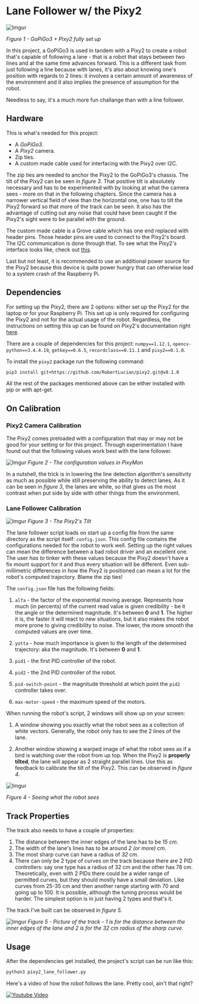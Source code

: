 # Lane Follower w/ the Pixy2

![Imgur](https://i.imgur.com/vUQM7Sr.jpg)

*Figure 1 - GoPiGo3 + Pixy2 fully set up*

In this project, a GoPiGo3 is used in tandem with a Pixy2 to create a robot that's capable of following a lane - that is a robot that stays between two lines and at the same time advances forward. This is a different task from just following a line because with lanes, it's also about knowing one's position with regards to 2 lines: it involves a certain amount of awareness of the environment and it also implies the presence of assumption for the robot.

Needless to say, it's a much more fun challange than with a line follower.

## Hardware

This is what's needed for this project: 

* A  *GoPiGo3*.
* A *Pixy2* camera. 
* Zip ties.
* A custom made cable used for interfacing with the Pixy2 over I2C.

The zip ties are needed to anchor the Pixy2 to the GoPiGo3's chassis. The tilt of the Pixy2 can be seen in *figure 3*. That positive tilt is absolutely necessary and has to be experimented with by looking at what the camera sees - more on that in the following chapters. Since the camera has a narrower vertical field of view than the horizontal one, one has to tilt the Pixy2 forward so that more of the track can be seen. It also has the advantage of cutting out any noise that could have been caught if the Pixy2's sight were to be parallel with the ground.

The custom made cable is a Grove cable which has one end replaced with header pins. Those header pins are used to connect to the Pixy2's board. The I2C communication is done through that. To see what the Pixy2's interface looks like, check out [this](https://docs.pixycam.com/wiki/doku.php?id=wiki:v2:porting_guide).

Last but not least, it is recommended to use an additional power source for the Pixy2 because this device is quite power hungry that can otherwise lead to a system crash of the Raspberry Pi. 

## Dependencies

For setting up the Pixy2, there are 2 options: either set up the Pixy2 for the laptop or for your Raspberry Pi. This set up is only required for configuring the Pixy2 and not for the actual usage of the robot. Regardless, the instructions on setting this up can be found on Pixy2's documentation right [here](https://pixycam.com/downloads-pixy2/).

There are a couple of dependencies for this project: `numpy==1.12.1`, `opencv-python==3.4.4.19`, `getkey==0.6.5`, `recordclass==0.11.1` and `pixy2==0.1.0`.

To install the `pixy2` package run the following command:
```bash
pip3 install git+https://github.com/RobertLucian/pixy2.git@v0.1.0
```

All the rest of the packages mentioned above can be either installed with pip or with apt-get. 


## On Calibration

### Pixy2 Camera Calibration

The Pixy2 comes preloaded with a configuration that may or may not be good for your setting or for this project. Through experimentation I have found out that the following values work best with the lane follower.

![Imgur](https://i.imgur.com/7fLehDw.jpg)
*Figure 2 - The configuration values in PixyMon*

In a nutshell, the trick is in lowering the line detection algorithm's sensitivity as much as possible while still preserving the ability to detect lanes. As it can be seen in *figure 3*, the lanes are white, so that gives us the most contrast when put side by side with other things from the environment.

### Lane Follower Calibration

![Imgur](https://i.imgur.com/nhhU2Eo.jpg)
*Figure 3 - The Pixy2's Tilt*

The lane follower script loads on start up a config file from the same directory as the script itself: `config.json`. This config file contains the configurations needed for the robot to work well. Setting up the right values can mean the difference between a bad robot driver and an excellent one. The user *has to* tinker with these values because the Pixy2 doesn't have a fix mount support for it and thus every situation will be different. Even sub-millimetric differences in how the Pixy2 is positioned can mean a lot for the robot's computed trajectory. Blame the zip ties! 

The `config.json` file has the following fields:

1. `alfa` - the factor of the exponential moving average. Represents how much (in percents) of the current read value is given credibility - be it the angle or the determined magnitude. It's between **0** and **1**. The higher it is, the faster it will react to new situations, but it also makes the robot more prone to giving credibility to noise. The lower, the more smooth the computed values are over time.

1. `yotta` - how much importance is given to the length of the determined trajectory: aka the magnitude. It's between **0** and **1**.

1. `pid1` - the first PID controller of the robot.

1. `pid2` - the 2nd PID controller of the robot.

1. `pid-switch-point` - the magnitude threshold at which point the `pid2` controller takes over.

1. `max-motor-speed` - the maximum speed of the motors.

When running the robot's script, 2 windows will show up on your screen:

1. A window showing you exactly what the robot sees as a collection of white vectors. Generally, the robot only has to see the 2 lines of the lane.

1. Another window showing a warped image of what the robot sees as if a bird is watching over the robot from up top. When the Pixy2 is **properly tilted**, the lane will appear as 2 straight parallel lines. Use this as feedback to calibrate the tilt of the Pixy2. This can be observed in *figure 4*.

![Imgur](https://i.imgur.com/brGRa95.gif)

*Figure 4 - Seeing what the robot sees*

## Track Properties

The track also needs to have a couple of properties:

1. The distance between the inner edges of the lane has to be *15 cm*.
1. The width of the lane's lines has to be around *2 (or more) cm*.
1. The most sharp curve can have a radius of *32 cm*.
1. There can only be 2 type of curves on the track because there are 2 PID controllers: say one type has a radius of 32 cm and the other has 78 cm. Theoretically, even with 2 PIDs there could be a wider range of permitted curves, but they should mostly have a small deviation. Like curves from 25-35 cm and then another range starting with 70 and going up to 100. It is possible, although the tuning process would be harder. The simplest option is in just having 2 types and that's it. 

The track I've built can be observed in *figure 5*.

![Imgur](https://i.imgur.com/Uco9PAz.jpg)
*Figure 5 - Picture of the track - 1 is for the distance between the inner edges of the lane and 2 is for the 32 cm radius of the sharp curve*.

## Usage

After the dependencies get installed, the project's script can be run like this:
```bash
python3 pixy2_lane_follower.py
```

Here's a video of how the robot follows the lane. Pretty cool, ain't that right?

[![Youtube Video](https://img.youtube.com/vi/JyMkOBQr7ho/0.jpg)](https://www.youtube.com/watch?v=JyMkOBQr7ho)